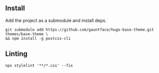 ## Install

Add the project as a submodule and install deps.

```
git submodule add https://github.com/gauntface/hugo-base-theme.git themes/base-theme \
&& npm install -g postcss-cli
```

## Linting

```shell
npx stylelint '**/*.css' --fix
```